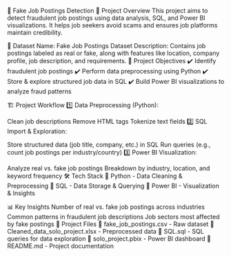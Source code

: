 📌 Fake Job Postings Detection
📝 Project Overview
This project aims to detect fraudulent job postings using data analysis, SQL, and Power BI visualizations. It helps job seekers avoid scams and ensures job platforms maintain credibility.

📂 Dataset
Name: Fake Job Postings Dataset
Description: Contains job postings labeled as real or fake, along with features like location, company profile, job description, and requirements.
🎯 Project Objectives
✔️ Identify fraudulent job postings
✔️ Perform data preprocessing using Python
✔️ Store & explore structured job data in SQL
✔️ Build Power BI visualizations to analyze fraud patterns

🏗 Project Workflow
1️⃣ Data Preprocessing (Python):

Clean job descriptions
Remove HTML tags
Tokenize text fields
2️⃣ SQL Import & Exploration:

Store structured data (job title, company, etc.) in SQL
Run queries (e.g., count job postings per industry/country)
3️⃣ Power BI Visualization:

Analyze real vs. fake job postings
Breakdown by industry, location, and keyword frequency
🛠 Tech Stack
🔹 Python - Data Cleaning & Preprocessing
🔹 SQL - Data Storage & Querying
🔹 Power BI - Visualization & Insights

📊 Key Insights
Number of real vs. fake job postings across industries
Common patterns in fraudulent job descriptions
Job sectors most affected by fake postings
📁 Project Files
📂 fake_job_postings.csv - Raw dataset
📂 Cleaned_data_solo_project.xlsx - Preprocessed data
📂 SQL.sql - SQL queries for data exploration
📂 solo_project.pbix - Power BI dashboard
📂 README.md - Project documentation
